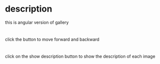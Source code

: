 # description
this is angular version of gallery
#
click the button to move forward and backward
#
click on the show description button to show the description of each image
